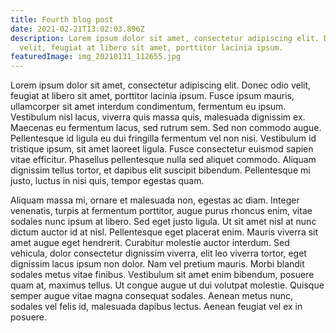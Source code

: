 ```yaml
---
title: Fourth blog post
date: 2021-02-21T13:02:03.896Z
description: Lorem ipsum dolor sit amet, consectetur adipiscing elit. Donec odio
  velit, feugiat at libero sit amet, porttitor lacinia ipsum.
featuredImage: img_20210131_112655.jpg
---
```

<!--StartFragment-->

Lorem ipsum dolor sit amet, consectetur adipiscing elit. Donec odio velit, feugiat at libero sit amet, porttitor lacinia ipsum. Fusce ipsum mauris, ullamcorper sit amet interdum condimentum, fermentum eu ipsum. Vestibulum nisl lacus, viverra quis massa quis, malesuada dignissim ex. Maecenas eu fermentum lacus, sed rutrum sem. Sed non commodo augue. Pellentesque id ligula eu dui fringilla fermentum vel non nisi. Vestibulum id tristique ipsum, sit amet laoreet ligula. Fusce consectetur euismod sapien vitae efficitur. Phasellus pellentesque nulla sed aliquet commodo. Aliquam dignissim tellus tortor, et dapibus elit suscipit bibendum. Pellentesque mi justo, luctus in nisi quis, tempor egestas quam.

Aliquam massa mi, ornare et malesuada non, egestas ac diam. Integer venenatis, turpis at fermentum porttitor, augue purus rhoncus enim, vitae sodales nunc ipsum at libero. Sed eget justo ligula. Ut sit amet nisl at nunc dictum auctor id at nisl. Pellentesque eget placerat enim. Mauris viverra sit amet augue eget hendrerit. Curabitur molestie auctor interdum. Sed vehicula, dolor consectetur dignissim viverra, elit leo viverra tortor, eget dignissim lacus ipsum non dolor. Nam vel pretium mauris. Morbi blandit sodales metus vitae finibus. Vestibulum sit amet enim bibendum, posuere quam at, maximus tellus. Ut congue augue ut dui volutpat molestie. Quisque semper augue vitae magna consequat sodales. Aenean metus nunc, sodales vel felis id, malesuada dapibus lectus. Aenean feugiat vel ex in posuere.

<!--EndFragment-->